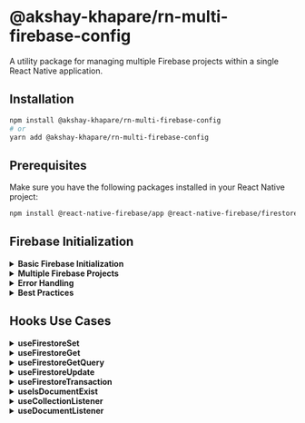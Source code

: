 # @akshay-khapare/rn-multi-firebase-config

A utility package for managing multiple Firebase projects within a single React Native application.

## Installation

```bash
npm install @akshay-khapare/rn-multi-firebase-config
# or
yarn add @akshay-khapare/rn-multi-firebase-config
```

## Prerequisites

Make sure you have the following packages installed in your React Native project:

```bash
npm install @react-native-firebase/app @react-native-firebase/firestore @react-native-firebase/auth @react-native-firebase/storage
```

## Firebase Initialization

<details>
<summary><strong>Basic Firebase Initialization</strong></summary>

Initialize a single Firebase instance with custom configuration:

```typescript
import { initializeFirebase, FirebaseConfig } from '@akshay-khapare/rn-multi-firebase-config';

const config: FirebaseConfig = {
  apiKey: 'your-api-key',
  authDomain: 'your-auth-domain',
  projectId: 'your-project-id',
  storageBucket: 'your-storage-bucket',
  messagingSenderId: 'your-messaging-sender-id',
  appId: 'your-app-id',
  // Optional configurations
  databaseURL: 'your-database-url',
  measurementId: 'your-measurement-id'
};

// Initialize Firebase with a project name
await initializeFirebase('my-project', config);

// Configure Firestore settings
await configureFirestore('my-project');
```
</details>

<details>
<summary><strong>Multiple Firebase Projects</strong></summary>

Initialize multiple Firebase projects simultaneously:

```typescript
import { initializeMultipleFirebaseProjects } from '@akshay-khapare/rn-multi-firebase-config';

const projectConfigs = [
  {
    name: 'project1',
    config: {
      apiKey: 'project1-api-key',
      // ... other config properties
    }
  },
  {
    name: 'project2',
    config: {
      apiKey: 'project2-api-key',
      // ... other config properties
    }
  }
];

// Initialize all projects at once
await initializeMultipleFirebaseProjects(projectConfigs);
```

Each project will be initialized with its own configuration and Firestore settings.
</details>

<details>
<summary><strong>Error Handling</strong></summary>

Example of handling initialization errors in your application:

```typescript
async function initializeFirebaseProjects() {
  try {
    await initializeMultipleFirebaseProjects([
      {
        name: 'production',
        config: productionConfig
      },
      {
        name: 'development',
        config: developmentConfig
      }
    ]);
    console.log('Firebase projects initialized successfully');
  } catch (error) {
    // Handle specific error cases
    if (error.code === 'app/duplicate-app') {
      console.error('Firebase project already exists');
    } else if (error.code === 'app/invalid-credential') {
      console.error('Invalid Firebase credentials');
    } else {
      console.error('Firebase initialization failed:', error);
    }
    
    // Rethrow or handle error based on your application needs
    throw error;
  }
}
```
</details>

<details>
<summary><strong>Best Practices</strong></summary>

1. **Project Naming**:
   - Use consistent naming conventions for projects
   - Avoid special characters in project names
   - Consider using environment-based names (e.g., 'prod', 'dev', 'staging')

2. **Configuration Management**:
   - Store Firebase configurations securely
   - Use environment variables for sensitive data
   - Never commit API keys to version control

3. **Initialization Timing**:
   - Initialize Firebase as early as possible in your app lifecycle
   - Ensure initialization is complete before using Firebase services
   - Consider using a loading screen during initialization

4. **Error Recovery**:
   - Implement retry logic for transient failures
   - Have fallback configurations where appropriate
   - Log initialization failures for debugging
</details>

## Hooks Use Cases

<details>
<summary><strong>useFirestoreSet</strong></summary>

### Basic Document Creation
```typescript
const { setData } = useFirestoreSet();

try {
  const docId = await setData({
    collection: 'users',
    doc: 'user123',
    data: userData,
    addTimestamp: true
  });
  console.log(`Document created: ${docId}`);
} catch (error) {
  console.error('Error creating document:', error);
}
```

### Merge Update with Error Handling
```typescript
const { setData } = useFirestoreSet();

try {
  await setData({
    collection: 'users',
    doc: userId,
    data: partialData,
    merge: true,
    addTimestamp: true
  });
} catch (error) {
  if (error.code === 'permission-denied') {
    console.error('Permission denied to update document');
  } else if (error.code === 'not-found') {
    console.error('Document not found');
  } else {
    console.error('Error updating document:', error);
  }
}
```
</details>

<details>
<summary><strong>useFirestoreGet</strong></summary>

### Basic Document Fetch
```typescript
const { getData } = useFirestoreGet();

try {
  const result = await getData<UserProfile>({
    collection: 'users',
    doc: userId
  });
  
  if (result.exists) {
    console.log(`User data:`, result.data);
  } else {
    console.log(`User ${userId} not found`);
  }
} catch (error) {
  console.error('Error fetching user:', error);
}
```

### Multi-Project Fetch with Error Handling
```typescript
const { getData } = useFirestoreGet();

try {
  const [mainData, backupData] = await Promise.all([
    getData({
      collection: 'users',
      doc: userId,
      firebaseProjectName: 'main-project'
    }),
    getData({
      collection: 'users',
      doc: userId,
      firebaseProjectName: 'backup-project'
    })
  ]);
  
  if (!mainData.exists && !backupData.exists) {
    throw new Error('Document not found in any project');
  }
} catch (error) {
  if (error.code === 'unavailable') {
    console.error('Firebase service is currently unavailable');
  } else {
    console.error('Error in cross-project fetch:', error);
  }
}
```
</details>

<details>
<summary><strong>useFirestoreGetQuery</strong></summary>

### Basic Query with Error Handling
```typescript
const { getQuery } = useFirestoreGetQuery();

try {
  const results = await getQuery<Product>({
    collection: 'products',
    where: [['category', '==', 'electronics']],
    orderBy: [['price', 'asc']],
    limit: 10
  });
  console.log(`Found ${results.length} products`);
} catch (error) {
  if (error.code === 'failed-precondition') {
    console.error('Query requires an index');
  } else {
    console.error('Query failed:', error);
  }
}
```

### Advanced Query with Pagination
```typescript
const { getQuery } = useFirestoreGetQuery();

try {
  const results = await getQuery({
    collection: 'products',
    where: [
      ['price', '>=', 100],
      ['stock', '>', 0]
    ],
    orderBy: [['createdAt', 'desc']],
    limit: 20,
    startAfter: lastDocument
  });
} catch (error) {
  if (error.code === 'resource-exhausted') {
    console.error('Query quota exceeded');
  } else {
    console.error('Advanced query failed:', error);
  }
}
```
</details>

<details>
<summary><strong>useFirestoreUpdate</strong></summary>

### Basic Update with Error Handling
```typescript
const { updateData } = useFirestoreUpdate();

try {
  const docId = await updateData({
    collection: 'users',
    doc: userId,
    data: { status: 'active' },
    addTimestamp: true
  });
  console.log(`Updated document: ${docId}`);
} catch (error) {
  if (error.code === 'not-found') {
    console.error('Document does not exist');
  } else if (error.code === 'permission-denied') {
    console.error('Permission denied to update document');
  } else {
    console.error('Update failed:', error);
  }
}
```

### Partial Update with Validation
```typescript
const { updateData } = useFirestoreUpdate();

try {
  if (!Object.keys(updates).length) {
    throw new Error('No updates provided');
  }
  
  await updateData({
    collection: 'profiles',
    doc: profileId,
    data: updates,
    addTimestamp: true
  });
} catch (error) {
  console.error('Update failed:', error.message);
}
```
</details>

<details>
<summary><strong>useFirestoreTransaction</strong></summary>

### Batch Operations with Error Handling
```typescript
const { executeBatch } = useFirestoreTransaction();

try {
  const operations = [
    {
      type: 'update' as const,
      collection: 'users',
      doc: 'user1',
      data: { status: 'active' }
    },
    {
      type: 'set' as const,
      collection: 'logs',
      doc: 'log1',
      data: { action: 'user_activation' }
    }
  ];
  
  const docIds = await executeBatch(operations);
  console.log('Updated documents:', docIds);
} catch (error) {
  if (error.code === 'aborted') {
    console.error('Transaction was aborted');
  } else {
    console.error('Batch operation failed:', error);
  }
}
```

### Transaction with Retry Logic
```typescript
const { executeTransaction } = useFirestoreTransaction();

const MAX_RETRIES = 3;
let attempts = 0;

const performTransaction = async () => {
  try {
    const result = await executeTransaction(async (transaction, firestore) => {
      const docRef = firestore().collection('inventory').doc('item1');
      const doc = await transaction.get(docRef);
      
      if (!doc.exists) throw new Error('Document not found');
      
      const newStock = doc.data().stock - 1;
      if (newStock < 0) throw new Error('Insufficient stock');
      
      transaction.update(docRef, { stock: newStock });
      return { success: true, remaining: newStock };
    });
    return result;
  } catch (error) {
    if (error.code === 'aborted' && attempts < MAX_RETRIES) {
      attempts++;
      console.log(`Retrying transaction (${attempts}/${MAX_RETRIES})`);
      return performTransaction();
    }
    throw error;
  }
};
```
</details>

<details>
<summary><strong>useIsDocumentExist</strong></summary>

### Check Document Existence with Error Handling
```typescript
const { isExist } = useIsDocumentExist();

try {
  const exists = await isExist({
    collection: 'users',
    doc: userId
  });
  console.log(`Document exists: ${exists}`);
} catch (error) {
  if (error.code === 'permission-denied') {
    console.error('Permission denied to check document');
  } else {
    console.error('Existence check failed:', error);
  }
}
```

### Multi-Project Existence Check
```typescript
const { isExist } = useIsDocumentExist();

try {
  const [existsInMain, existsInBackup] = await Promise.all([
    isExist({
      collection: 'users',
      doc: userId,
      firebaseProject: 'main-project'
    }),
    isExist({
      collection: 'users',
      doc: userId,
      firebaseProject: 'backup-project'
    })
  ]);
  
  console.log('Document status:', {
    main: existsInMain,
    backup: existsInBackup
  });
} catch (error) {
  console.error('Multi-project check failed:', error);
}
```
</details>

<details>
<summary><strong>useCollectionListener</strong></summary>

### Real-time Collection Updates with Error Handling
```typescript
const { listenToCollection } = useCollectionListener();

const unsubscribe = listenToCollection({
  collection: 'users',
  where: [['status', '==', 'online']],
  orderBy: [['lastSeen', 'desc']],
  limit: 10,
  onData: (documents) => {
    try {
      console.log('Collection updated:', documents);
      // Process documents
    } catch (error) {
      console.error('Error processing documents:', error);
    }
  },
  onError: (error) => {
    if (error.code === 'permission-denied') {
      console.error('Permission denied to access collection');
    } else {
      console.error('Collection listener error:', error);
    }
  }
});

// Cleanup listener when component unmounts
useEffect(() => {
  return () => unsubscribe();
}, []);
```

### Filtered Collection Listening
```typescript
const { listenToCollection } = useCollectionListener();

try {
  const unsubscribe = listenToCollection({
    collection: 'orders',
    where: [
      ['status', '==', 'pending'],
      ['amount', '>', 1000]
    ],
    orderBy: [['createdAt', 'desc']],
    onData: (orders) => {
      console.log(`Received ${orders.length} pending high-value orders`);
    },
    onError: (error) => {
      console.error('Order listener error:', error);
    }
  });
  
  // Return cleanup function
  return unsubscribe;
} catch (error) {
  console.error('Error setting up listener:', error);
}
```
</details>

<details>
<summary><strong>useDocumentListener</strong></summary>

### Real-time Document Updates with Error Recovery
```typescript
const { listenToDocument } = useDocumentListener();

const setupDocumentListener = (docId: string) => {
  let retryCount = 0;
  const MAX_RETRIES = 3;
  
  const subscribe = () => {
    const unsubscribe = listenToDocument({
      collection: 'users',
      doc: docId,
      onData: (data) => {
        if (data.exists) {
          console.log('Document updated:', data.data);
          retryCount = 0; // Reset retry count on successful update
        } else {
          console.log('Document deleted or does not exist');
        }
      },
      onError: (error) => {
        console.error('Listener error:', error);
        if (retryCount < MAX_RETRIES) {
          retryCount++;
          console.log(`Retrying connection (${retryCount}/${MAX_RETRIES})`);
          unsubscribe();
          setTimeout(subscribe, 1000 * retryCount);
        } else {
          console.error('Max retries reached');
        }
      }
    });
    
    return unsubscribe;
  };
  
  return subscribe();
};

// Usage in component
useEffect(() => {
  const unsubscribe = setupDocumentListener(userId);
  return () => unsubscribe();
}, [userId]);
```

### Multi-Document Synchronized Listening
```typescript
const { listenToDocument } = useDocumentListener();

const listenToRelatedDocuments = (mainDocId: string) => {
  const unsubscribers: (() => void)[] = [];
  
  try {
    // Listen to main document
    unsubscribers.push(
      listenToDocument({
        collection: 'orders',
        doc: mainDocId,
        onData: (orderData) => {
          if (orderData.exists) {
            // Start listening to related documents
            const userId = orderData.data?.userId;
            if (userId) {
              unsubscribers.push(
                listenToDocument({
                  collection: 'users',
                  doc: userId,
                  onData: (userData) => {
                    console.log('Related user data:', userData);
                  },
                  onError: (error) => {
                    console.error('User listener error:', error);
                  }
                })
              );
            }
          }
        },
        onError: (error) => {
          console.error('Order listener error:', error);
        }
      })
    );
    
    // Return cleanup function for all listeners
    return () => unsubscribers.forEach(unsubscribe => unsubscribe());
  } catch (error) {
    console.error('Error setting up listeners:', error);
    unsubscribers.forEach(unsubscribe => unsubscribe());
  }
};
```
</details>
